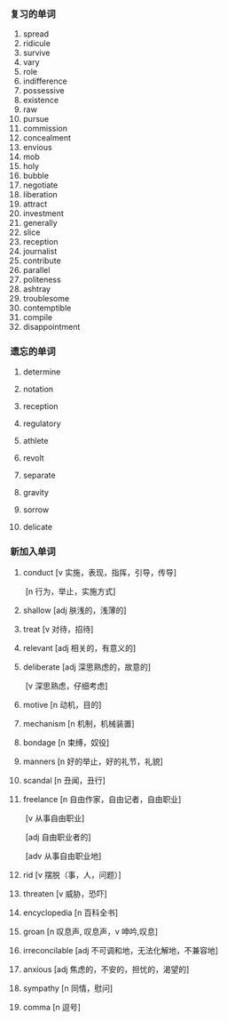 ### 复习的单词

1. spread
2. ridicule
3. survive
4. vary
5. role
6. indifference
7. possessive
8. existence
9. raw
10. pursue
11. commission
12. concealment
13. envious
14. mob
15. holy
16. bubble
17. negotiate
18. liberation
19. attract
20. investment
21. generally
22. slice
23. reception
24. journalist
25. contribute
26. parallel
27. politeness
28. ashtray
29. troublesome
30. contemptible
31. compile
32. disappointment



### 遗忘的单词

1. determine

2. notation

3. reception

4. regulatory

5. athlete

6. revolt

7. separate

8. gravity

9. sorrow

10. delicate

    



### 新加入单词

1. conduct [v 实施，表现，指挥，引导，传导]

    ​			   [n 行为，举止，实施方式]

2. shallow [adj 肤浅的，浅薄的]

3. treat [v 对待，招待]

4. relevant [adj 相关的，有意义的]

5. deliberate [adj 深思熟虑的，故意的]

    ​				   [v 深思熟虑，仔细考虑]

6. motive [n 动机，目的]

7. mechanism [n 机制，机械装置]

8. bondage [n 束缚，奴役]

9. manners [n 好的举止，好的礼节，礼貌]

10. scandal [n 丑闻，丑行]

11. freelance [n 自由作家，自由记者，自由职业]

    ​				  [v 从事自由职业]

    ​                 [adj 自由职业者的]

    ​                 [adv 从事自由职业地]

12. rid [v 摆脱（事，人，问题）]

13. threaten [v 威胁，恐吓]

14. encyclopedia [n 百科全书]

15. groan [n 叹息声, 叹息声，v 呻吟,叹息]

16. irreconcilable [adj 不可调和地，无法化解地，不兼容地]

17. anxious [adj 焦虑的，不安的，担忧的，渴望的]

18. sympathy [n 同情，慰问]

19. comma [n 逗号]